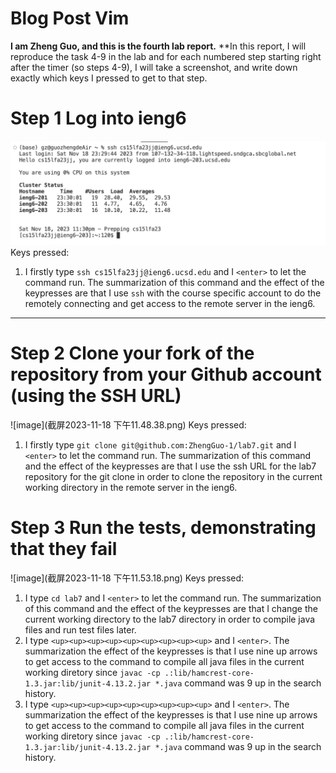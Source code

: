 # Blog Post Vim
**I am Zheng Guo, and this is the fourth lab report.**
**In this report, I will reproduce the task 4-9 in the lab and for each numbered step starting right after the timer (so steps 4-9), I will take a screenshot, and write down exactly which keys I pressed to get to that step. 
# Step 1 Log into ieng6
![image](image.png)
Keys pressed: 
1. I firstly type `ssh cs15lfa23jj@ieng6.ucsd.edu` and I `<enter>` to let the command run. The summarization of this command and the effect of the keypresses are that I use `ssh` with the course specific account to do the remotely connecting and get access to the remote server in the ieng6.

---

# Step 2 Clone your fork of the repository from your Github account (using the SSH URL)
![image](截屏2023-11-18 下午11.48.38.png)
Keys pressed:
1. I firstly type `git clone git@github.com:ZhengGuo-1/lab7.git` and I `<enter>` to let the command run. The summarization of this command and the effect of the keypresses are that I use the ssh URL for the lab7 repository for the git clone in order to clone the repository in the current working directory in the remote server in the ieng6.

# Step 3 Run the tests, demonstrating that they fail
![image](截屏2023-11-18 下午11.53.18.png)
Keys pressed:
1. I type `cd lab7` and I `<enter>` to let the command run. The summarization of this command and the effect of the keypresses are that I change the current working directory to the lab7 directory in order to compile java files and run test files later. 
2. I type `<up><up><up><up><up><up><up><up><up>` and I `<enter>`. The summarization the effect of the keypresses is that I use nine up arrows to get access to the command to compile all java files in the current working diretory since `javac -cp .:lib/hamcrest-core-1.3.jar:lib/junit-4.13.2.jar *.java` command was 9 up in the search history.
3. I type  `<up><up><up><up><up><up><up><up><up>` and I `<enter>`. The summarization the effect of the keypresses is that I use nine up arrows to get access to the command to compile all java files in the current working diretory since `javac -cp .:lib/hamcrest-core-1.3.jar:lib/junit-4.13.2.jar *.java` command was 9 up in the search history.


